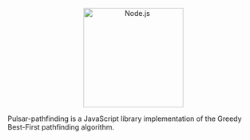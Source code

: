 <p align="center">
    <img
      alt="Node.js"
      src="https://i.imgur.com/1ltGIyN.png"
      width="200"
    />
</p>

Pulsar-pathfinding is a JavaScript library implementation of the 
Greedy Best-First pathfinding algorithm.
